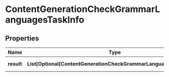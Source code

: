 # ContentGenerationCheckGrammarLanguagesTaskInfo


## Properties

| Name | Type | Description | Notes |
|------------ | ------------- | ------------- | -------------|
**result** | **List[Optional[ContentGenerationCheckGrammarLanguagesResultInfo]]** | array of results |[optional]|